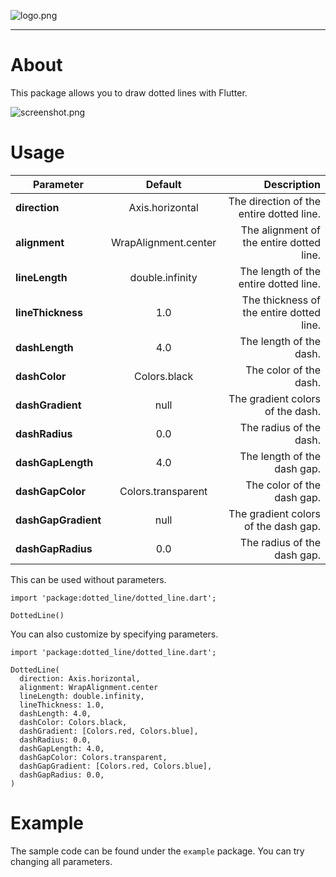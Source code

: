 ![logo.png](https://github.com/umechanhika/dotted_line/blob/master/image/github-social-preview.png "logo.png")

---

# About

This package allows you to draw dotted lines with Flutter.

![screenshot.png](https://github.com/umechanhika/dotted_line/blob/master/image/screenshot.png "screenshot.png")

# Usage

| Parameter           |       Default        |                              Description |
|---------------------|:--------------------:|-----------------------------------------:|
| **direction**       |   Axis.horizontal    | The direction of the entire dotted line. |
| **alignment**       | WrapAlignment.center | The alignment of the entire dotted line. |
| **lineLength**      |   double.infinity    |    The length of the entire dotted line. |
| **lineThickness**   |         1.0          | The thickness of the entire dotted line. |
| **dashLength**      |         4.0          |                  The length of the dash. |
| **dashColor**       |     Colors.black     |                   The color of the dash. |
| **dashGradient**    |         null         |         The gradient colors of the dash. |
| **dashRadius**      |         0.0          |                  The radius of the dash. |
| **dashGapLength**   |         4.0          |              The length of the dash gap. |
| **dashGapColor**    |  Colors.transparent  |               The color of the dash gap. |
| **dashGapGradient** |         null         |     The gradient colors of the dash gap. |
| **dashGapRadius**   |         0.0          |              The radius of the dash gap. |

This can be used without parameters.

```
import 'package:dotted_line/dotted_line.dart';

DottedLine()
```

You can also customize by specifying parameters.

```
import 'package:dotted_line/dotted_line.dart';

DottedLine(
  direction: Axis.horizontal,
  alignment: WrapAlignment.center
  lineLength: double.infinity,
  lineThickness: 1.0,
  dashLength: 4.0,
  dashColor: Colors.black,
  dashGradient: [Colors.red, Colors.blue],
  dashRadius: 0.0,
  dashGapLength: 4.0,
  dashGapColor: Colors.transparent,
  dashGapGradient: [Colors.red, Colors.blue],
  dashGapRadius: 0.0,
)
```

# Example
The sample code can be found under the `example` package.
You can try changing all parameters.
